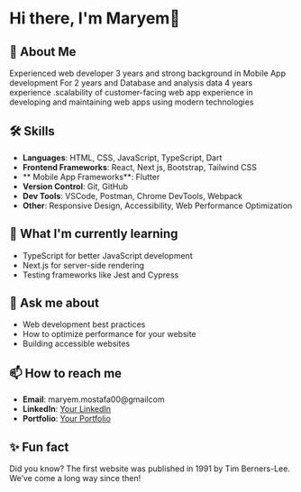 # Hi there, I'm Maryem👋

## 🚀 About Me
Experienced web developer 3 years and strong background in Mobile App development For 2 years and Database and analysis data 4
years experience .scalability of customer-facing web app experience in developing and maintaining web apps using modern
technologies

## 🛠️ Skills
- **Languages**: HTML, CSS, JavaScript, TypeScript, Dart 
- **Frontend Frameworks**: React, Next js, Bootstrap, Tailwind CSS
- ** Mobile App Frameworks**: Flutter
- **Version Control**: Git, GitHub
- **Dev Tools**: VSCode, Postman, Chrome DevTools, Webpack
- **Other**: Responsive Design, Accessibility, Web Performance Optimization

## 🌱 What I'm currently learning
- TypeScript for better JavaScript development
- Next.js for server-side rendering
- Testing frameworks like Jest and Cypress

## 💬 Ask me about
- Web development best practices
- How to optimize performance for your website
- Building accessible websites

## 📫 How to reach me
- **Email**: maryem.mostafa00@gmailcom
- **LinkedIn**: [Your LinkedIn]([https://www.linkedin.com/in/your-profile](https://www.linkedin.com/in/mmmmzxe/))
- **Portfolio**: [Your Portfolio](https://portfolio-maryem-mostafa.netlify.app/)


## ✨ Fun fact
Did you know? The first website was published in 1991 by Tim Berners-Lee. We’ve come a long way since then!

